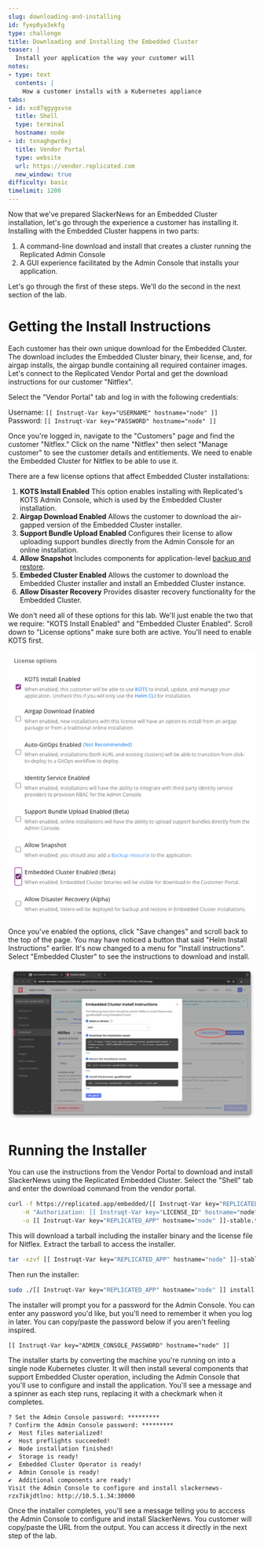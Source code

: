 ```yaml
---
slug: downloading-and-installing
id: fyep0ya3ekfg
type: challenge
title: Downloading and Installing the Embedded Cluster
teaser: |
  Install your application the way your customer will
notes:
- type: text
  contents: |
    How a customer installs with a Kubernetes appliance
tabs:
- id: xcd7qgygxvse
  title: Shell
  type: terminal
  hostname: node
- id: txnaghgwr6xj
  title: Vendor Portal
  type: website
  url: https://vendor.replicated.com
  new_window: true
difficulty: basic
timelimit: 1200
---
```


Now that we've prepared SlackerNews for an Embedded Cluster installation,
let's go through the experience a customer has installing it. Installing with
the Embedded Cluster happens in two parts:

1. A command-line download and install that creates a cluster
   running the Replicated Admin Console
2. A GUI experience facilitated by the Admin Console that installs
   your application.

Let's go through the first of these steps. We'll do the second in the next
section of the lab.

Getting the Install Instructions
================================

Each customer has their own unique download for the Embedded Cluster. The
download includes the Embedded Cluster binary, their license, and, for airgap
installs, the airgap bundle containing all required container images. Let's
connect to the Replicated Vendor Portal and get the download instructions for
our customer "Nitflex".

Select the "Vendor Portal" tab and log in with the following credentials:

Username: `[[ Instruqt-Var key="USERNAME" hostname="node" ]]`<br/>
Password: `[[ Instruqt-Var key="PASSWORD" hostname="node" ]]`

Once you're logged in, navigate to the "Customers" page and find the customer
"Nitflex." Click on the name "Nitflex" then select "Manage customer" to see
the customer details and entitlements. We need to enable the Embedded Cluster
for Nitflex to be able to use it.

There are a few license options that affect Embedded Cluster installations:

1. **KOTS Install Enabled** This option enables installing with Replicated's
   KOTS Admin Console, which is used by the Embedded Cluster installation.
4. **Airgap Download Enabled** Allows the customer to download the air-gapped
   version of the Embedded Cluster installer.
2. **Support Bundle Upload Enabled** Configures their license to allow
   uploading support bundles directly from the Admin Console for an online
   installation.
2. **Allow Snapshot** Includes components for application-level [backup and
   restore](https://docs.replicated.com/vendor/snapshots-overview).
2. **Embeded Cluster Enabled** Allows the customer to download the Embedded
   Cluster installer and install an Embedded Cluster instance.
4. **Allow Disaster Recovery** Provides disaster recovery functionality for
   the Embedded Cluster.

We don't need all of these options for this lab. We'll just enable the two
that we require: "KOTS Install Enabled" and "Embedded Cluster Enabled". Scroll
down to "License options" make sure both are active. You'll need to enable
KOTS first.

![Setting license options for the Embedded Cluster](../assets/embedded-cluster-license-options.png)

Once you've enabled the options, click "Save changes" and scroll back to the
top of the page. You may have noticed a button that said "Helm Install
Instructions" earlier. It's now changed to a menu for "Install instructions".
Select "Embedded Cluster" to see the instructions to download and install.

![Embedded Cluster Install Instructions](../assets/embedded-cluster-install-instructions.png)

Running the Installer
=====================

You can use the instructions from the Vendor Portal to download and install
SlackerNews using the Replicated Embedded Cluster. Select the "Shell" tab and
enter the download command from the vendor portal.

```bash
curl -f https://replicated.app/embedded/[[ Instruqt-Var key="REPLICATED_APP" hostname="node" ]]/stable \
    -H "Authorization: [[ Instruqt-Var key="LICENSE_ID" hostname="node" ]]" \
    -o [[ Instruqt-Var key="REPLICATED_APP" hostname="node" ]]-stable.tgz
```

This will download a tarball including the installer binary and the license
file for Nitflex. Extract the tarball to access the installer.

```bash
tar -xzvf [[ Instruqt-Var key="REPLICATED_APP" hostname="node" ]]-stable.tgz
```

Then run the installer:

```bash
sudo ./[[ Instruqt-Var key="REPLICATED_APP" hostname="node" ]] install --license license.yaml
```

The installer will prompt you for a password for the Admin Console. You can
enter any password you'd like, but you'll need to remember it when you log in
later. You can copy/paste the password below if you aren't feeling inspired.

```
[[ Instruqt-Var key="ADMIN_CONSOLE_PASSWORD" hostname="node" ]]
```

The installer starts by converting the machine you're running on into a single
node Kubernetes cluster. It will then install several components that support
Embedded Cluster operation, including the Admin Console that you'll use
to configure and install the application. You'll see a message and a spinner as each step
runs, replacing it with a checkmark when it completes.

```
? Set the Admin Console password: *********
? Confirm the Admin Console password: *********
✔  Host files materialized!
✔  Host preflights succeeded!
✔  Node installation finished!
✔  Storage is ready!
✔  Embedded Cluster Operator is ready!
✔  Admin Console is ready!
✔  Additional components are ready!
Visit the Admin Console to configure and install slackernews-rzx7ikjdtlno: http://10.5.1.34:30000
```

Once the installer completes, you'll see a message telling you to acccess the
Admin Console to configure and install SlackerNews. You customer will
copy/paste the URL from the output. You can access it directly in the next
step of the lab.

